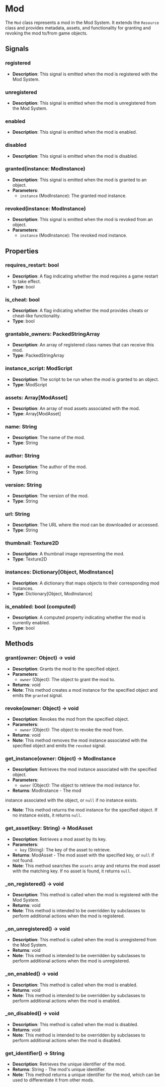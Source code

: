 # Mod

The `Mod` class represents a mod in the Mod System. It extends the `Resource` class and provides metadata, assets, and functionality for granting and revoking the mod to/from game objects.

## Signals

### registered

- **Description**: This signal is emitted when the mod is registered with the Mod System.

### unregistered

- **Description**: This signal is emitted when the mod is unregistered from the Mod System.

### enabled

- **Description**: This signal is emitted when the mod is enabled.

### disabled

- **Description**: This signal is emitted when the mod is disabled.

### granted(instance: ModInstance)

- **Description**: This signal is emitted when the mod is granted to an object.
- **Parameters**:
  - `instance` (ModInstance): The granted mod instance.

### revoked(instance: ModInstance)

- **Description**: This signal is emitted when the mod is revoked from an object.
- **Parameters**:
  - `instance` (ModInstance): The revoked mod instance.

## Properties

### requires_restart: bool

- **Description**: A flag indicating whether the mod requires a game restart to take effect.
- **Type**: bool

### is_cheat: bool

- **Description**: A flag indicating whether the mod provides cheats or cheat-like functionality.
- **Type**: bool

### grantable_owners: PackedStringArray

- **Description**: An array of registered class names that can receive this mod.
- **Type**: PackedStringArray

### instance_script: ModScript

- **Description**: The script to be run when the mod is granted to an object.
- **Type**: ModScript

### assets: Array[ModAsset]

- **Description**: An array of mod assets associated with the mod.
- **Type**: Array[ModAsset]

### name: String

- **Description**: The name of the mod.
- **Type**: String

### author: String

- **Description**: The author of the mod.
- **Type**: String

### version: String

- **Description**: The version of the mod.
- **Type**: String

### url: String

- **Description**: The URL where the mod can be downloaded or accessed.
- **Type**: String

### thumbnail: Texture2D

- **Description**: A thumbnail image representing the mod.
- **Type**: Texture2D

### instances: Dictionary[Object, ModInstance]

- **Description**: A dictionary that maps objects to their corresponding mod instances.
- **Type**: Dictionary[Object, ModInstance]

### is_enabled: bool (computed)

- **Description**: A computed property indicating whether the mod is currently enabled.
- **Type**: bool

## Methods

### grant(owner: Object) -> void

- **Description**: Grants the mod to the specified object.
- **Parameters**:
  - `owner` (Object): The object to grant the mod to.
- **Returns**: void
- **Note**: This method creates a mod instance for the specified object and emits the `granted` signal.

### revoke(owner: Object) -> void

- **Description**: Revokes the mod from the specified object.
- **Parameters**:
  - `owner` (Object): The object to revoke the mod from.
- **Returns**: void
- **Note**: This method removes the mod instance associated with the specified object and emits the `revoked` signal.

### get_instance(owner: Object) -> ModInstance

- **Description**: Retrieves the mod instance associated with the specified object.
- **Parameters**:
  - `owner` (Object): The object to retrieve the mod instance for.
- **Returns**: ModInstance - The mod

 instance associated with the object, or `null` if no instance exists.
- **Note**: This method returns the mod instance for the specified object. If no instance exists, it returns `null`.

### get_asset(key: String) -> ModAsset

- **Description**: Retrieves a mod asset by its key.
- **Parameters**:
  - `key` (String): The key of the asset to retrieve.
- **Returns**: ModAsset - The mod asset with the specified key, or `null` if not found.
- **Note**: This method searches the `assets` array and returns the mod asset with the matching key. If no asset is found, it returns `null`.

### _on_registered() -> void

- **Description**: This method is called when the mod is registered with the Mod System.
- **Returns**: void
- **Note**: This method is intended to be overridden by subclasses to perform additional actions when the mod is registered.

### _on_unregistered() -> void

- **Description**: This method is called when the mod is unregistered from the Mod System.
- **Returns**: void
- **Note**: This method is intended to be overridden by subclasses to perform additional actions when the mod is unregistered.

### _on_enabled() -> void

- **Description**: This method is called when the mod is enabled.
- **Returns**: void
- **Note**: This method is intended to be overridden by subclasses to perform additional actions when the mod is enabled.

### _on_disabled() -> void

- **Description**: This method is called when the mod is disabled.
- **Returns**: void
- **Note**: This method is intended to be overridden by subclasses to perform additional actions when the mod is disabled.

### get_identifier() -> String

- **Description**: Retrieves the unique identifier of the mod.
- **Returns**: String - The mod's unique identifier.
- **Note**: This method returns a unique identifier for the mod, which can be used to differentiate it from other mods.
